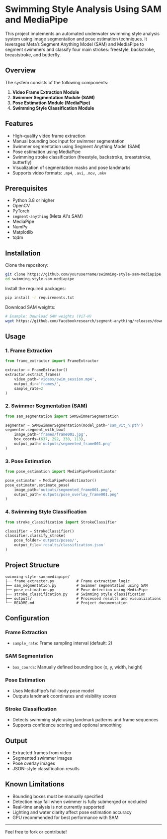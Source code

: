 # Swimming Style Analysis Using SAM and MediaPipe

This project implements an automated underwater swimming style analysis system using image segmentation and pose estimation techniques. It leverages Meta’s Segment Anything Model (SAM) and MediaPipe to segment swimmers and classify four main strokes: freestyle, backstroke, breaststroke, and butterfly.

## Overview

The system consists of the following components:

1. **Video Frame Extraction Module**  
2. **Swimmer Segmentation Module (SAM)**  
3. **Pose Estimation Module (MediaPipe)**  
4. **Swimming Style Classification Module**

## Features

- High-quality video frame extraction
- Manual bounding box input for swimmer segmentation
- Swimmer segmentation using Segment Anything Model (SAM)
- Pose estimation using MediaPipe
- Swimming stroke classification (freestyle, backstroke, breaststroke, butterfly)
- Visualization of segmentation masks and pose landmarks
- Supports video formats: `.mp4`, `.avi`, `.mov`, `.mkv`

## Prerequisites

- Python 3.8 or higher  
- OpenCV  
- PyTorch  
- `segment-anything` (Meta AI's SAM)  
- MediaPipe  
- NumPy  
- Matplotlib  
- tqdm  

## Installation

Clone the repository:

```bash
git clone https://github.com/yourusername/swimming-style-sam-mediapipe.git
cd swimming-style-sam-mediapipe
```

Install the required packages:

```bash
pip install -r requirements.txt
```

Download SAM weights:

```bash
# Example: Download SAM weights (ViT-H)
wget https://github.com/facebookresearch/segment-anything/releases/download/v1/sam_vit_h.pth
```

## Usage

### 1. Frame Extraction

```python
from frame_extractor import FrameExtractor

extractor = FrameExtractor()
extractor.extract_frames(
    video_path='videos/swim_session.mp4',
    output_dir='frames/',
    sample_rate=2
)
```

### 2. Swimmer Segmentation (SAM)

```python
from sam_segmentation import SAMSwimmerSegmentation

segmenter = SAMSwimmerSegmentation(model_path='sam_vit_h.pth')
segmenter.segment_with_box(
    image_path='frames/frame001.jpg',
    box_coords=(637, 292, 338, 113),
    output_path='outputs/segmented_frame001.png'
)
```

### 3. Pose Estimation

```python
from pose_estimation import MediaPipePoseEstimator

pose_estimator = MediaPipePoseEstimator()
pose_estimator.estimate_pose(
    image_path='outputs/segmented_frame001.png',
    output_path='outputs/pose_overlay_frame001.png'
)
```

### 4. Swimming Style Classification

```python
from stroke_classification import StrokeClassifier

classifier = StrokeClassifier()
classifier.classify_stroke(
    pose_folder='outputs/poses/',
    output_file='results/classification.json'
)
```

## Project Structure

```
swimming-style-sam-mediapipe/
├── frame_extractor.py          # Frame extraction logic
├── sam_segmentation.py         # Swimmer segmentation using SAM
├── pose_estimation.py          # Pose detection using MediaPipe
├── stroke_classification.py    # Swimming style classification
├── outputs/                    # Processed results and visualizations
└── README.md                   # Project documentation
```

## Configuration

### Frame Extraction
- `sample_rate`: Frame sampling interval (default: 2)

### SAM Segmentation
- `box_coords`: Manually defined bounding box (x, y, width, height)

### Pose Estimation
- Uses MediaPipe’s full-body pose model
- Outputs landmark coordinates and visibility scores

### Stroke Classification
- Detects swimming style using landmark patterns and frame sequences
- Supports confidence scoring and optional smoothing

## Output

- Extracted frames from video
- Segmented swimmer images
- Pose overlay images
- JSON-style classification results

## Known Limitations

- Bounding boxes must be manually specified
- Detection may fail when swimmer is fully submerged or occluded
- Real-time analysis is not currently supported
- Lighting and water clarity affect pose estimation accuracy
- GPU recommended for best performance with SAM

---

Feel free to fork or contribute!
